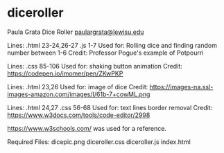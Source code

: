 # diceroller

Paula Grata
Dice Roller
paulargrata@lewisu.edu


Lines: .html 23-24,26-27 .js 1-7
Used for: Rolling dice and finding random number between 1-6
Credit: Professor Pogue's example of Potpourri

Lines: .css 85-106
Used for: shaking button animation
Credit: https://codepen.io/imomer/pen/ZKwPKP

Lines: .html 23,26
Used for: image of dice
Credit: https://images-na.ssl-images-amazon.com/images/I/61b-7+cowML.png

Lines: .html 24,27 .css 56-68
Used for: text lines border removal
Credit: https://www.w3docs.com/tools/code-editor/2998

https://www.w3schools.com/ was used for a reference. 


Required Files:
dicepic.png
diceroller.css
diceroller.js
index.html
